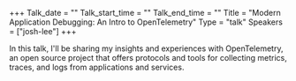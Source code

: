 +++
Talk_date = ""
Talk_start_time = ""
Talk_end_time = ""
Title = "Modern Application Debugging: An Intro to OpenTelemetry"
Type = "talk"
Speakers = ["josh-lee"]
+++

In this talk, I'll be sharing my insights and experiences with OpenTelemetry, an open source project that offers protocols and tools for collecting metrics, traces, and logs from applications and services.
